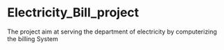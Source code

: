 # Electricity_Bill_project
The project aim at serving the department of electricity by computerizing the billing System
